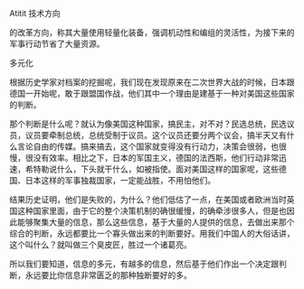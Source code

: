 Atitit 技术方向


的改革方向，称其大量使用轻量化装备，强调机动性和编组的灵活性，为接下来的军事行动节省了大量资源。

多元化

根据历史学家对档案的挖掘呢，我们现在发现原来在二次世界大战的时候，日本跟德国一开始呢，敢于跟盟国作战，他们其中一个理由是建基于一种对美国这些国家的判断。

那个判断是什么呢？就认为像美国这种国家，搞民主，对不对？民选总统，民选议员，议员要牵制总统，总统受制于议员。这个议员还要分两个议会，搞半天又有什么言论自由的传媒。搞来搞去，这个国家就变得没有行动力，决策会很弱，也很慢，很没有效率。相比之下，日本的军国主义，德国的法西斯，他们行动非常迅速，希特勒说什么，下头就干什么，如被指使。面对美国这样的国家呢，这些德国、日本这样的军事独裁国家，一定能战胜，不用怕他们。

结果历史证明，他们是失败的，为什么？他们低估了一点，在美国或者欧洲当时英国这种国家里面，由于它的整个决策机制的确很缓慢，的确牵涉很多人，但是也因此能够聚集大量的信息，那么这些信息，基于大量的人提供的信息，去做出来那个综合的判断，永远都要比一个寡头做出来的判断要好。用我们中国人的大俗话讲，这个叫什么？就叫做三个臭皮匠，胜过一个诸葛亮。

所以我们要知道，信息的多元，有越多的信息，然后基于他们作出一个决定跟判断，永远要比你信息非常匮乏的那种独断要好的多。
